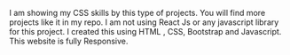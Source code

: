 I am showing my CSS skills by this type of projects. You will find more projects like it in my repo.
I am not using React Js or any javascript library for this project. I created this using HTML , CSS, Bootstrap and Javascript.
This website is fully Responsive.
